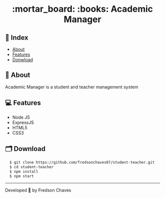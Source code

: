 <h1 align="center">
    :mortar_board: :books: Academic Manager
</h1>

## :link: Index
- [About](#-about)
- [Features](#-features)
- [Donwload](#-download)


## :bookmark: About

Academic Manager is a student and teacher management system

## :computer: Features
- Node JS
- ExpressJS
- HTML5
- CSS3

## :card_index_dividers: Download
```bash
  $ git clone https://github.com/fredsonchaves07/student-teacher.git
  $ cd student-teacher
  $ npm install
  $ npm start
```
---
Developed :blue_heart: by  Fredson Chaves

